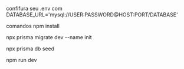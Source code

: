 confifura seu .env com DATABASE_URL='mysql://USER:PASSWORD@HOST:PORT/DATABASE'

comandos
npm install 

npx prisma migrate dev --name init

npx prisma db seed

npm run dev
